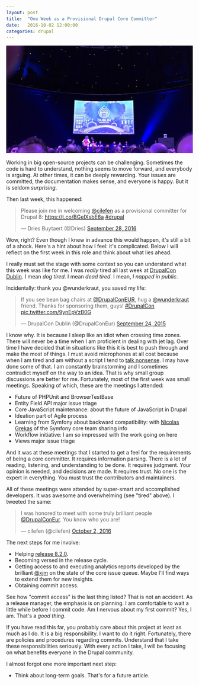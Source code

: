 ```yaml
---
layout: post
title:  "One Week as a Provisional Drupal Core Committer"
date:   2016-10-02 12:00:00
categories: drupal
---
```


<img src="/assets/IMG_0022.jpg" alt="View of DrupalCon Triva Night" />

Working in big open-source projects can be challenging. Sometimes the code is hard to understand, nothing seems to move forward, and everybody is arguing. At other times, it can be deeply rewarding. Your issues are committed, the documentation makes sense, and everyone is happy. But it is seldom <em>surprising</em>.

Then last week, this happened:

<blockquote class="twitter-tweet" data-lang="en"><p lang="en" dir="ltr">Please join me in welcoming <a href="https://twitter.com/cilefen">@cilefen</a> as a provisional committer for Drupal 8: <a href="https://t.co/BGeIXsbE6a">https://t.co/BGeIXsbE6a</a> <a href="https://twitter.com/hashtag/drupal?src=hash">#drupal</a></p>&mdash; Dries Buytaert (@Dries) <a href="https://twitter.com/Dries/status/781007614251589633">September 28, 2016</a></blockquote>
<script async src="//platform.twitter.com/widgets.js" charset="utf-8"></script>

Wow, right? Even though I knew in advance this would happen, it's still a bit of a shock. Here's a hint about how I feel: it's complicated. Below I will reflect on the first week in this role and think about what lies ahead.

I really must set the stage with some context so you can understand what this week was like for me. I was <em>really</em> tired all last week at [DrupalCon Dublin](https://events.drupal.org/dublin2016). I mean <em>dog tired</em>. I mean <em>dead tired</em>. I mean, <em>I napped in public</em>.

Incidentally: thank you @wunderkraut, you saved my life: 

<blockquote class="twitter-tweet" data-lang="en"><p lang="en" dir="ltr">If you see bean bag chairs at <a href="https://twitter.com/DrupalConEur">@DrupalConEUR</a>, hug a <a href="https://twitter.com/Wunderkraut">@wunderkraut</a> friend. Thanks for sponsoring them, guys! <a href="https://twitter.com/hashtag/DrupalCon?src=hash">#DrupalCon</a> <a href="http://t.co/9ynEpVzB0G">pic.twitter.com/9ynEpVzB0G</a></p>&mdash; DrupalCon Dublin (@DrupalConEur) <a href="https://twitter.com/DrupalConEur/status/646972909769068544">September 24, 2015</a></blockquote>
<script async src="//platform.twitter.com/widgets.js" charset="utf-8"></script>

I know why. It is because I sleep like an idiot when crossing time zones. There will never be a time when I am proficient in dealing with jet lag. Over time I have decided that in situations like this it is best to push through and make the most of things. I must avoid microphones at all cost because when I am tired and am without a script I tend to [talk nonsense](https://www.youtube.com/watch?v=6GjD9tKPywY). I may have done some of that. I am constantly brainstorming and I sometimes contradict myself on the way to an idea. That is why small group discussions are better for me. Fortunately, most of the first week was small meetings. Speaking of which, these are the meetings I attended:

  * Future of PHPUnit and BrowserTestBase
  * Entity Field API major issue triage
  * Core JavaScript maintenance: about the future of JavaScript in Drupal
  * Ideation part of Agile process
  * Learning from Symfony about backward compatibility: with [Nicolas Grekas](https://twitter.com/nicolasgrekas) of the Symfony core team sharing info
  * Workflow initiative: I am so impressed with the work going on here
  * Views major issue triage

And it was at these meetings that I started to get a feel for the requirements of being a core committer. It requires information parsing. There is a lot of reading, listening, and understanding to be done. It requires judgment. Your opinion is needed, and decisions are made. It requires trust. No one is the expert in everything. You must trust the contributors and maintainers.

All of these meetings were attended by super-smart and accomplished developers. It was awesome and overwhelming (see "tired" above). I tweeted the same:

<blockquote class="twitter-tweet" data-lang="en"><p lang="en" dir="ltr">I was honored to meet with some truly brilliant people <a href="https://twitter.com/DrupalConEur">@DrupalConEur</a>. You know who you are!</p>&mdash; cilefen (@cilefen) <a href="https://twitter.com/cilefen/status/782670429416747008">October 2, 2016</a></blockquote>
<script async src="//platform.twitter.com/widgets.js" charset="utf-8"></script>

The next steps for me involve:

  * Helping [release 8.2.0](https://www.drupal.org/core/release-cycle-overview).
  * Becoming versed in the release cycle.
  * Getting access to and executing analytics reports developed by the brilliant [@xjm](https://www.drupal.org/u/xjm) on the state of the core issue queue. Maybe I'll find ways to extend them for new insights.
  * Obtaining commit access.

See how "commit access" is the last thing listed? That is not an accident. As a release manager, the emphasis is on planning. I am comfortable to wait a little while before I commit code. Am I nervous about my first commit? Yes, I am. That's a <em>good thing</em>.

If you have read this far, you probably care about this project at least as much as I do. It is a big responsibility. I want to do it right. Fortunately, there are policies and procedures regarding commits. Understand that I take these responsibilities seriously. With every action I take, I will be focusing on what benefits everyone in the Drupal community.

I almost forgot one more important next step:

  * Think about long-term goals. That's for a future article.

